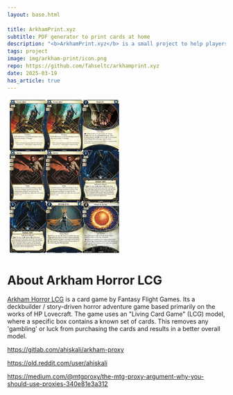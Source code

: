 ```yaml
---
layout: base.html

title: ArkhamPrint.xyz
subtitle: PDF generator to print cards at home
description: "<b>ArkhamPrint.xyz</b> is a small project to help players of an LCG game to print out cards at home. It was inspired by a similar project that since went defunct."
tags: project
image: img/arkham-print/icon.png
repo: https://github.com/fahseltc/arkhamprint.xyz
date: 2025-03-19
has_article: true
---
```

![image](/img/arkham-print/pdf.png)

# About Arkham Horror LCG
[Arkham Horror LCG](https://boardgamegeek.com/boardgame/205637/arkham-horror-the-card-game) is a card game by Fantasy Flight Games. Its a deckbuilder / story-driven horror adventure game based primarily on the works of HP Lovecraft.
The game uses an "Living Card Game" (LCG) model, where a specific box contains a known set of cards. This removes any 'gambling' or luck from purchasing the cards and results in a better overall model.



https://gitlab.com/ahiskali/arkham-proxy

https://old.reddit.com/user/ahiskali

https://medium.com/@mtgproxy/the-mtg-proxy-argument-why-you-should-use-proxies-340e81e3a312